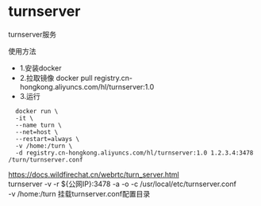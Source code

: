 # turnserver
turnserver服务

使用方法
* 1.安装docker <br>
* 2.拉取镜像 docker pull registry.cn-hongkong.aliyuncs.com/hl/turnserver:1.0 <br>
* 3.运行 <br>

```
  docker run \
  -it \
  --name turn \
  --net=host \
  --restart=always \
  -v /home:/turn \
  -d registry.cn-hongkong.aliyuncs.com/hl/turnserver:1.0 1.2.3.4:3478 /turn/turnserver.conf
```

https://docs.wildfirechat.cn/webrtc/turn_server.html <br>
turnserver -v -r ${公网IP}:3478 -a -o -c /usr/local/etc/turnserver.conf <br>
-v /home:/turn 挂载turnserver.conf配置目录
